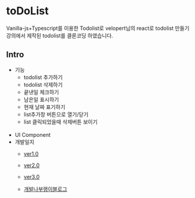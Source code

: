 # toDoList
Vanilla-js+Typescript를 이용한 Todolist로
velopert님의 react로 todolist 만들기 강의에서 제작된 todolist를 클론코딩 하였습니다.

## Intro
* 기능
    * todolist 추가하기
    * todolist 삭제하기
    * 끝낸일 체크하기
    * 남은일 표시하기
    * 현재 날짜 표기하기
    * list추가창 버튼으로 열기/닫기
    * list 클릭되었을때 삭제버튼 보이기
    <br>
* UI Component
    <br>
* 개발일지
    * [ver1.0](https://github.com/ss-won/todolist/tree/ver1.3/diary)
    * [ver2.0](https://github.com/ss-won/todolist/blob/ver2.0/diary)
    * [ver3.0](https://github.com/ss-won/todolist/blob/ver3.1/diary)
    
    * [개발나부랭이블로그](https://blog.naver.com/PostList.nhn?blogId=j_wish_&from=postList&categoryNo=6)
   
